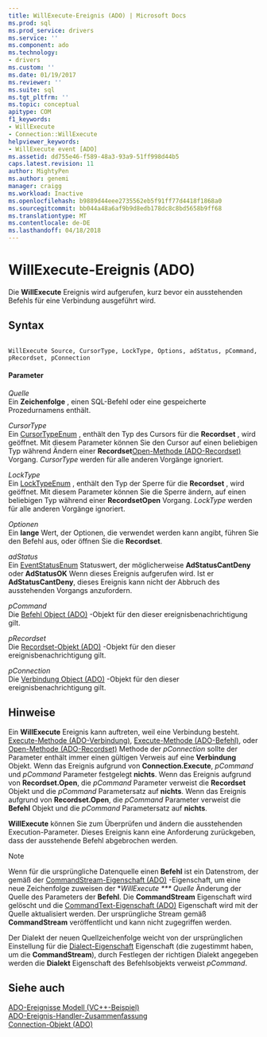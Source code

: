 ```yaml
---
title: WillExecute-Ereignis (ADO) | Microsoft Docs
ms.prod: sql
ms.prod_service: drivers
ms.service: ''
ms.component: ado
ms.technology:
- drivers
ms.custom: ''
ms.date: 01/19/2017
ms.reviewer: ''
ms.suite: sql
ms.tgt_pltfrm: ''
ms.topic: conceptual
apitype: COM
f1_keywords:
- WillExecute
- Connection::WillExecute
helpviewer_keywords:
- WillExecute event [ADO]
ms.assetid: dd755e46-f589-48a3-93a9-51ff998d44b5
caps.latest.revision: 11
author: MightyPen
ms.author: genemi
manager: craigg
ms.workload: Inactive
ms.openlocfilehash: b9889d44eee2735562eb5f91ff77d4418f1868a0
ms.sourcegitcommit: bb044a48a6af9b9d8edb178dc8c8bd5658b9ff68
ms.translationtype: MT
ms.contentlocale: de-DE
ms.lasthandoff: 04/18/2018
---
```

# <a name="willexecute-event-ado"></a>WillExecute-Ereignis (ADO)
Die **WillExecute** Ereignis wird aufgerufen, kurz bevor ein ausstehenden Befehls für eine Verbindung ausgeführt wird.  
  
## <a name="syntax"></a>Syntax  
  
```  
  
WillExecute Source, CursorType, LockType, Options, adStatus, pCommand, pRecordset, pConnection  
```  
  
#### <a name="parameters"></a>Parameter  
 *Quelle*  
 Ein **Zeichenfolge** , einen SQL-Befehl oder eine gespeicherte Prozedurnamens enthält.  
  
 *CursorType*  
 Ein [CursorTypeEnum](../../../ado/reference/ado-api/cursortypeenum.md) , enthält den Typ des Cursors für die **Recordset** , wird geöffnet. Mit diesem Parameter können Sie den Cursor auf einen beliebigen Typ während Ändern einer **Recordset**[Open-Methode (ADO-Recordset)](../../../ado/reference/ado-api/open-method-ado-recordset.md) Vorgang. *CursorType* werden für alle anderen Vorgänge ignoriert.  
  
 *LockType*  
 Ein [LockTypeEnum](../../../ado/reference/ado-api/locktypeenum.md) , enthält den Typ der Sperre für die **Recordset** , wird geöffnet. Mit diesem Parameter können Sie die Sperre ändern, auf einen beliebigen Typ während einer **RecordsetOpen** Vorgang. *LockType* werden für alle anderen Vorgänge ignoriert.  
  
 *Optionen*  
 Ein **lange** Wert, der Optionen, die verwendet werden kann angibt, führen Sie den Befehl aus, oder öffnen Sie die **Recordset**.  
  
 *adStatus*  
 Ein [EventStatusEnum](../../../ado/reference/ado-api/eventstatusenum.md) Statuswert, der möglicherweise **AdStatusCantDeny** oder **AdStatusOK** Wenn dieses Ereignis aufgerufen wird. Ist er **AdStatusCantDeny**, dieses Ereignis kann nicht der Abbruch des ausstehenden Vorgangs anzufordern.  
  
 *pCommand*  
 Die [Befehl Object (ADO)](../../../ado/reference/ado-api/command-object-ado.md) -Objekt für den dieser ereignisbenachrichtigung gilt.  
  
 *pRecordset*  
 Die [Recordset-Objekt (ADO)](../../../ado/reference/ado-api/recordset-object-ado.md) -Objekt für den dieser ereignisbenachrichtigung gilt.  
  
 *pConnection*  
 Die [Verbindung Object (ADO)](../../../ado/reference/ado-api/connection-object-ado.md) -Objekt für den dieser ereignisbenachrichtigung gilt.  
  
## <a name="remarks"></a>Hinweise  
 Ein **WillExecute** Ereignis kann auftreten, weil eine Verbindung besteht.  [Execute-Methode (ADO-Verbindung)](../../../ado/reference/ado-api/execute-method-ado-connection.md), [Execute-Methode (ADO-Befehl)](../../../ado/reference/ado-api/execute-method-ado-command.md), oder [Open-Methode (ADO-Recordset)](../../../ado/reference/ado-api/open-method-ado-recordset.md) Methode der *pConnection* sollte der Parameter enthält immer einen gültigen Verweis auf eine **Verbindung** Objekt. Wenn das Ereignis aufgrund von **Connection.Execute**, *pCommand* und *pCommand* Parameter festgelegt **nichts**. Wenn das Ereignis aufgrund von **Recordset.Open**, die *pCommand* Parameter verweist die **Recordset** Objekt und die *pCommand* Parametersatz auf **nichts**. Wenn das Ereignis aufgrund von **Recordset.Open**, die *pCommand* Parameter verweist die **Befehl** Objekt und die *pCommand* Parametersatz auf **nichts**.  
  
 **WillExecute** können Sie zum Überprüfen und ändern die ausstehenden Execution-Parameter. Dieses Ereignis kann eine Anforderung zurückgeben, dass der ausstehende Befehl abgebrochen werden.  
  
> [!NOTE]
>  Wenn für die ursprüngliche Datenquelle einen **Befehl** ist ein Datenstrom, der gemäß der [CommandStream-Eigenschaft (ADO)](../../../ado/reference/ado-api/commandstream-property-ado.md) -Eigenschaft, um eine neue Zeichenfolge zuweisen der **WillExecute *** Quelle* Änderung der Quelle des Parameters der **Befehl**. Die **CommandStream** Eigenschaft wird gelöscht und die [CommandText-Eigenschaft (ADO)](../../../ado/reference/ado-api/commandtext-property-ado.md) Eigenschaft wird mit der Quelle aktualisiert werden. Der ursprüngliche Stream gemäß **CommandStream** veröffentlicht und kann nicht zugegriffen werden.  
  
 Der Dialekt der neuen Quellzeichenfolge weicht von der ursprünglichen Einstellung für die [Dialect-Eigenschaft](../../../ado/reference/ado-api/dialect-property.md) Eigenschaft (die zugestimmt haben, um die **CommandStream**), durch Festlegen der richtigen Dialekt angegeben werden die **Dialekt** Eigenschaft des Befehlsobjekts verweist *pCommand*.  
  
## <a name="see-also"></a>Siehe auch  
 [ADO-Ereignisse Modell (VC++-Beispiel)](../../../ado/reference/ado-api/ado-events-model-example-vc.md)   
 [ADO-Ereignis-Handler-Zusammenfassung](../../../ado/guide/data/ado-event-handler-summary.md)   
 [Connection-Objekt (ADO)](../../../ado/reference/ado-api/connection-object-ado.md)
